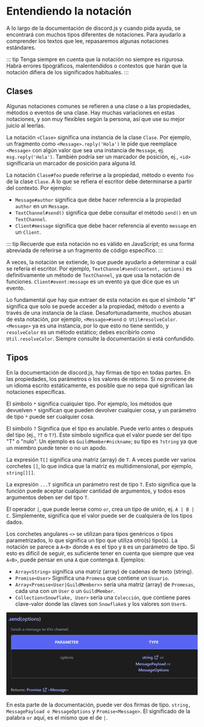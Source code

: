 # Entendiendo la notación

A lo largo de la documentación de discord.js y cuando pida ayuda, se encontrará con muchos tipos diferentes de notaciones. Para ayudarlo a comprender los textos que lee, repasaremos algunas notaciones estándares.

::: tip
Tenga siempre en cuenta que la notación no siempre es rigurosa. Habrá errores tipográficos, malentendidos o contextos que harán que la notación difiera de los significados habituales.
:::

## Clases

Algunas notaciones comunes se refieren a una clase o a las propiedades, métodos o eventos de una clase. Hay muchas variaciones en estas notaciones, y son muy flexibles según la persona, así que use su mejor juicio al leerlas.

La notación `<Clase>` significa una instancia de la clase `Clase`. Por ejemplo, un fragmento como `<Message>.reply('Hola')` le pide que reemplace `<Message>` con algún valor que sea una instancia de `Message`, ej. `msg.reply('Hola')`. También podría ser un marcador de posición, ej., `<id>` significaría un marcador de posición para alguna Id.

La notación `Clase#foo` puede referirse a la propiedad, método o evento `foo` de la clase `Clase`. A lo que se refiera el escritor debe determinarse a partir del contexto. Por ejemplo:

- `Message#author` significa que debe hacer referencia a la propiedad `author` en un `Message`.
- `TextChannel#send()` significa que debe consultar el método `send()` en un `TextChannel`.
- `Client#message` significa que debe hacer referencia al evento `message` en un `Client`.

::: tip
Recuerde que esta notación no es válido en JavaScript; es una forma abreviada de referirse a un fragmento de código específico.
:::

A veces, la notación se extiende, lo que puede ayudarlo a determinar a cuál se refería el escritor. Por ejemplo, `TextChannel#send(content, options)` es definitivamente un método de `TextChannel`, ya que usa la notación de funciones. `Client#event:message` es un evento ya que dice que es un evento.

Lo fundamental que hay que extraer de esta notación es que el símbolo "#" significa que solo se puede acceder a la propiedad, método o evento a través de una instancia de la clase. Desafortunadamente, muchos abusan de esta notación, por ejemplo, `<Message>#send` o` Util#resolveColor`. `<Message>` ya es una instancia, por lo que esto no tiene sentido, y `resolveColor` es un método estático; debes escribirlo como` Util.resolveColor`. Siempre consulte la documentación si está confundido.

## Tipos

En la documentación de discord.js, hay firmas de tipo en todas partes. En las propiedades, los parámetros o los valores de retorno. Si no proviene de un idioma escrito estáticamente, es posible que no sepa qué significan las notaciones específicas.

El símbolo `*` significa cualquier tipo. Por ejemplo, los métodos que devuelven `*` significan que pueden devolver cualquier cosa, y un parámetro de tipo `*` puede ser cualquier cosa.

El símbolo `?` Significa que el tipo es anulable. Puede verlo antes o después del tipo (ej., `?T` o `T?`). Este símbolo significa que el valor puede ser del tipo "T" o "nulo". Un ejemplo es `GuildMember#nickname`; su tipo es `?string` ya que un miembro puede tener o no un apodo.

La expresión `T[]` significa una matriz (array) de `T`. A veces puede ver varios corchetes `[]`, lo que indica que la matriz es multidimensional, por ejemplo, `string[][]`.

La expresión `...T` significa un parámetro rest de tipo `T`. Esto significa que la función puede aceptar cualquier cantidad de argumentos, y todos esos argumentos deben ser del tipo `T`.

El operador `|`, que puede leerse como `or`, crea un tipo de unión, ej. `A | B | C`. Simplemente, significa que el valor puede ser de cualquiera de los tipos dados.

Los corchetes angulares `<>` se utilizan para tipos genéricos o tipos parametrizados, lo que significa un tipo que utiliza otro(s) tipo(s). La notación se parece a `A<B>` donde `A` es el tipo y `B` es un parámetro de tipo. Si esto es difícil de seguir, es suficiente tener en cuenta que siempre que vea `A<B>`, puede pensar en una `A` que contenga `B`. Ejemplos:

- `Array<String>` significa una matriz (array) de cadenas de texto (string).
- `Promise<User>` Significa una `Promesa` que contiene un `Usuario`.
- `Array<Promise<User|GuildMember>>` sería una matriz (array) de `Promesas`, cada una con un `User` o un `GuildMember`.
- `Collection<Snowflake, User>` sería una `Colección`, que contiene pares clave-valor donde las claves son `Snowflake`s y los valores son `User`s.

![TextChannel#send en la documentación](./images/send.png)

En esta parte de la documentación, puede ver dos firmas de tipo. `string, MessagePayload o MessageOptions` y `Promise<Message>`. El significado de la palabra `or` aquí, es el mismo que el de `|`.